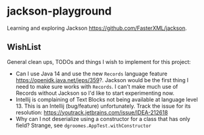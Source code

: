 # jackson-playground

Learning and exploring Jackson <https://github.com/FasterXML/jackson>.

## WishList

General clean ups, TODOs and things I wish to implement for this project:

* Can I use Java 14 and use the new `Records` language feature <https://openjdk.java.net/jeps/359>?. Jackson would be 
  the first thing I need to make sure works with `Records`. I can't make much use of Records without Jackson so I'd like
  to start experimenting now. 
* Intellij is complaining of Text Blocks not being available at language level 13. This is an Intellij (bug/feature) 
  unfortunately. Track the issue for its resolution: <https://youtrack.jetbrains.com/issue/IDEA-212618>
* Why can I not deserialize using a constructor for a class that has only field? Strange, see `dgroomes.AppTest.withConstructor`
